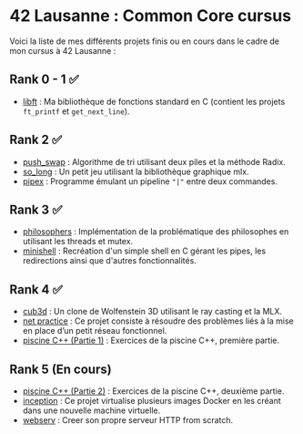 # 42  Lausanne : Common Core cursus

Voici la liste de mes différents projets finis ou en cours dans le cadre de mon cursus à 42 Lausanne :

## Rank 0 - 1 ✅
- [libft](./libft) : Ma bibliothèque de fonctions standard en C (contient les projets `ft_printf` et `get_next_line`).

## Rank 2 ✅
- [push_swap](./push_swap) : Algorithme de tri utilisant deux piles et la méthode Radix.
- [so_long](./so_long) : Un petit jeu utilisant la bibliothèque graphique mlx.
- [pipex](./pipex) : Programme émulant un pipeline `"|"` entre deux commandes.

## Rank 3 ✅
- [philosophers](./philosophers) : Implémentation de la problématique des philosophes en utilisant les threads et mutex.
- [minishell](./minishell) : Recréation d'un simple shell en C gérant les pipes, les redirections ainsi que d'autres fonctionnalités.

## Rank 4 ✅
- [cub3d](./cub3d) : Un clone de Wolfenstein 3D utilisant le ray casting et la MLX.
- [net practice](./net_practice) : Ce projet consiste à résoudre des problèmes liés à la mise en place d’un petit réseau fonctionnel.
- [piscine C++ (Partie 1)](./cpp/cpp_Part.1/) : Exercices de la piscine C++, première partie.

## Rank 5 (En cours)
- [piscine C++ (Partie 2)](./cpp/cpp_Part.1/) : Exercices de la piscine C++, deuxième partie.
- [inception](./inception) : Ce projet virtualise plusieurs images Docker en les créant dans une nouvelle machine virtuelle.
- [webserv](./webserv) : Creer son propre serveur HTTP from scratch.

